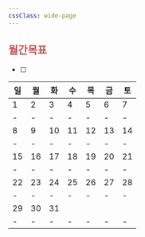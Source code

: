 ```yaml
---
cssClass: wide-page
---
```

## <font color="#c0504d">월간목표</font>
- [ ] 


| 일  | 월  | 화  | 수  | 목  | 금  | 토  |
| --- | --- | --- | --- | --- | --- | --- |
| 1   | 2   | 3   | 4   | 5   | 6   | 7   |
| -   | -   | -   | -   | -   | -   | -   |
| 8   | 9   | 10  | 11  | 12  | 13  | 14  |
| -   | -   | -   | -   | -   | -   | -   |
| 15  | 16  | 17  | 18  | 19  | 20  | 21  |
| -   | -   | -   | -   | -   | -   | -   |
| 22  | 23  | 24  | 25  | 26  | 27  | 28  |
| -   | -   | -   | -   | -   | -   | -   |
| 29  | 30  | 31  |     |     |     |     |
| -   | -   | -   | -   | -   | -   | -   |
